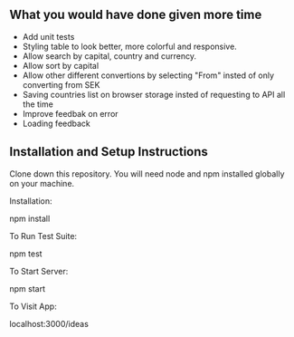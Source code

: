 ## What you would have done given more time

- Add unit tests
- Styling table to look better, more colorful and responsive.
- Allow search by capital, country and currency.
- Allow sort by capital
- Allow other different convertions by selecting "From" insted of only converting from SEK
- Saving countries list on browser storage insted of requesting to API all the time
- Improve feedbak on error
- Loading feedback

## Installation and Setup Instructions

Clone down this repository. You will need node and npm installed globally on your machine.

Installation:

npm install

To Run Test Suite:

npm test

To Start Server:

npm start

To Visit App:

localhost:3000/ideas
